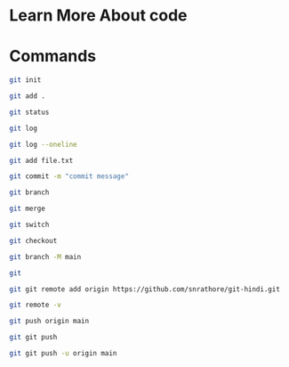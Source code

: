 # Learn More About code

# Commands
```bash
git init
```
```bash
git add .
```
```bash
git status 
```
```bash
git log
```
```bash
git log --oneline 
```
```bash
git add file.txt
```
```bash
git commit -m "commit message"
```
```bash
git branch 
```
```bash
git merge
```
```bash
git switch
```
```bash
git checkout
```
```bash
git branch -M main
```
```bash
git 
```
```bash
git git remote add origin https://github.com/snrathore/git-hindi.git
```
```bash
git remote -v
```
```bash
git push origin main
```
```bash
git git push
```
```bash
git git push -u origin main
```

